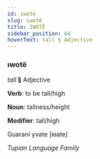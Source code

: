```yaml
---
id: ıwotë
slug: ıwotë
title: IWOTË
sidebar_position: 64
hoverText: tall § Adjective
---
```


### ıwotë

*tall* **§** Adjective

**Verb**: to be tall/high

**Noun**: tallness/height

**Modifier**: tall/high

Guaraní yvate [ɨʋate]

*Tupian Language Family*
